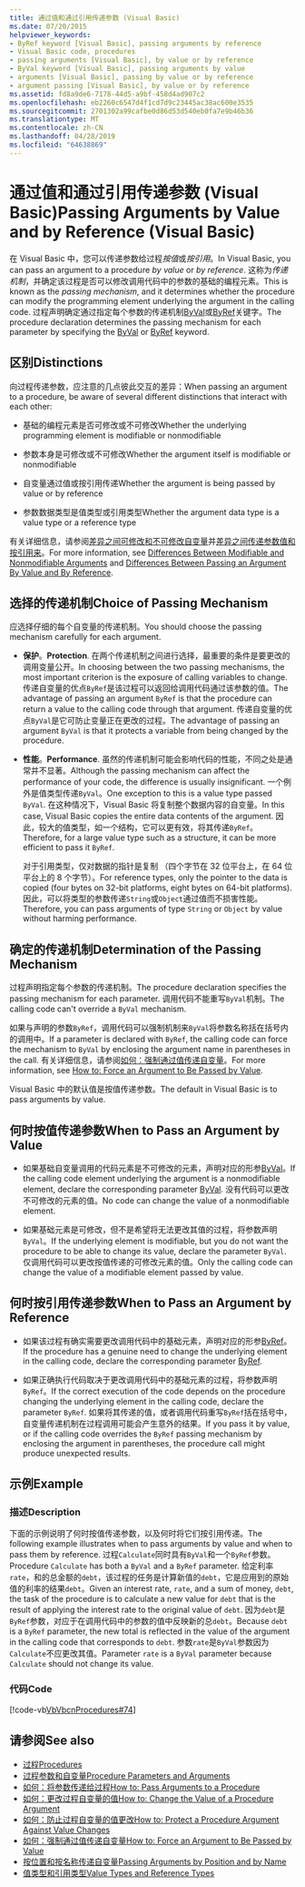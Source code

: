 ```yaml
---
title: 通过值和通过引用传递参数 (Visual Basic)
ms.date: 07/20/2015
helpviewer_keywords:
- ByRef keyword [Visual Basic], passing arguments by reference
- Visual Basic code, procedures
- passing arguments [Visual Basic], by value or by reference
- ByVal keyword [Visual Basic], passing arguments by value
- arguments [Visual Basic], passing by value or by reference
- argument passing [Visual Basic], by value or by reference
ms.assetid: fd8a9de6-7178-44d5-a9bf-458d4ad907c2
ms.openlocfilehash: eb2260c6547d4f1cd7d9c23445ac38ac600e3535
ms.sourcegitcommit: 2701302a99cafbe0d86d53d540eb0fa7e9b46b36
ms.translationtype: MT
ms.contentlocale: zh-CN
ms.lasthandoff: 04/28/2019
ms.locfileid: "64638869"
---
```

# <a name="passing-arguments-by-value-and-by-reference-visual-basic"></a><span data-ttu-id="7ebf6-102">通过值和通过引用传递参数 (Visual Basic)</span><span class="sxs-lookup"><span data-stu-id="7ebf6-102">Passing Arguments by Value and by Reference (Visual Basic)</span></span>
<span data-ttu-id="7ebf6-103">在 Visual Basic 中，您可以传递参数给过程*按值*或*按引用*。</span><span class="sxs-lookup"><span data-stu-id="7ebf6-103">In Visual Basic, you can pass an argument to a procedure *by value* or *by reference*.</span></span> <span data-ttu-id="7ebf6-104">这称为*传递机制*，并确定该过程是否可以修改调用代码中的参数的基础的编程元素。</span><span class="sxs-lookup"><span data-stu-id="7ebf6-104">This is known as the *passing mechanism*, and it determines whether the procedure can modify the programming element underlying the argument in the calling code.</span></span> <span data-ttu-id="7ebf6-105">过程声明确定通过指定每个参数的传递机制[ByVal](../../../../visual-basic/language-reference/modifiers/byval.md)或[ByRef](../../../../visual-basic/language-reference/modifiers/byref.md)关键字。</span><span class="sxs-lookup"><span data-stu-id="7ebf6-105">The procedure declaration determines the passing mechanism for each parameter by specifying the [ByVal](../../../../visual-basic/language-reference/modifiers/byval.md) or [ByRef](../../../../visual-basic/language-reference/modifiers/byref.md) keyword.</span></span>  
  
## <a name="distinctions"></a><span data-ttu-id="7ebf6-106">区别</span><span class="sxs-lookup"><span data-stu-id="7ebf6-106">Distinctions</span></span>  
 <span data-ttu-id="7ebf6-107">向过程传递参数，应注意的几点彼此交互的差异：</span><span class="sxs-lookup"><span data-stu-id="7ebf6-107">When passing an argument to a procedure, be aware of several different distinctions that interact with each other:</span></span>  
  
- <span data-ttu-id="7ebf6-108">基础的编程元素是否可修改或不可修改</span><span class="sxs-lookup"><span data-stu-id="7ebf6-108">Whether the underlying programming element is modifiable or nonmodifiable</span></span>  
  
- <span data-ttu-id="7ebf6-109">参数本身是可修改或不可修改</span><span class="sxs-lookup"><span data-stu-id="7ebf6-109">Whether the argument itself is modifiable or nonmodifiable</span></span>  
  
- <span data-ttu-id="7ebf6-110">自变量通过值或按引用传递</span><span class="sxs-lookup"><span data-stu-id="7ebf6-110">Whether the argument is being passed by value or by reference</span></span>  
  
- <span data-ttu-id="7ebf6-111">参数数据类型是值类型或引用类型</span><span class="sxs-lookup"><span data-stu-id="7ebf6-111">Whether the argument data type is a value type or a reference type</span></span>  
  
 <span data-ttu-id="7ebf6-112">有关详细信息，请参阅[差异之间可修改和不可修改自变量](./differences-between-modifiable-and-nonmodifiable-arguments.md)并[差异之间传递参数值和按引用来](./differences-between-passing-an-argument-by-value-and-by-reference.md)。</span><span class="sxs-lookup"><span data-stu-id="7ebf6-112">For more information, see [Differences Between Modifiable and Nonmodifiable Arguments](./differences-between-modifiable-and-nonmodifiable-arguments.md) and [Differences Between Passing an Argument By Value and By Reference](./differences-between-passing-an-argument-by-value-and-by-reference.md).</span></span>  
  
## <a name="choice-of-passing-mechanism"></a><span data-ttu-id="7ebf6-113">选择的传递机制</span><span class="sxs-lookup"><span data-stu-id="7ebf6-113">Choice of Passing Mechanism</span></span>  
 <span data-ttu-id="7ebf6-114">应选择仔细的每个自变量的传递机制。</span><span class="sxs-lookup"><span data-stu-id="7ebf6-114">You should choose the passing mechanism carefully for each argument.</span></span>  
  
- <span data-ttu-id="7ebf6-115">**保护**。</span><span class="sxs-lookup"><span data-stu-id="7ebf6-115">**Protection**.</span></span> <span data-ttu-id="7ebf6-116">在两个传递机制之间进行选择，最重要的条件是要更改的调用变量公开。</span><span class="sxs-lookup"><span data-stu-id="7ebf6-116">In choosing between the two passing mechanisms, the most important criterion is the exposure of calling variables to change.</span></span> <span data-ttu-id="7ebf6-117">传递自变量的优点`ByRef`是该过程可以返回给调用代码通过该参数的值。</span><span class="sxs-lookup"><span data-stu-id="7ebf6-117">The advantage of passing an argument `ByRef` is that the procedure can return a value to the calling code through that argument.</span></span> <span data-ttu-id="7ebf6-118">传递自变量的优点`ByVal`是它可防止变量正在更改的过程。</span><span class="sxs-lookup"><span data-stu-id="7ebf6-118">The advantage of passing an argument `ByVal` is that it protects a variable from being changed by the procedure.</span></span>  
  
- <span data-ttu-id="7ebf6-119">**性能**。</span><span class="sxs-lookup"><span data-stu-id="7ebf6-119">**Performance**.</span></span> <span data-ttu-id="7ebf6-120">虽然的传递机制可能会影响代码的性能，不同之处是通常并不显著。</span><span class="sxs-lookup"><span data-stu-id="7ebf6-120">Although the passing mechanism can affect the performance of your code, the difference is usually insignificant.</span></span> <span data-ttu-id="7ebf6-121">一个例外是值类型传递`ByVal`。</span><span class="sxs-lookup"><span data-stu-id="7ebf6-121">One exception to this is a value type passed `ByVal`.</span></span> <span data-ttu-id="7ebf6-122">在这种情况下，Visual Basic 将复制整个数据内容的自变量。</span><span class="sxs-lookup"><span data-stu-id="7ebf6-122">In this case, Visual Basic copies the entire data contents of the argument.</span></span> <span data-ttu-id="7ebf6-123">因此，较大的值类型，如一个结构，它可以更有效，将其传递`ByRef`。</span><span class="sxs-lookup"><span data-stu-id="7ebf6-123">Therefore, for a large value type such as a structure, it can be more efficient to pass it `ByRef`.</span></span>  
  
     <span data-ttu-id="7ebf6-124">对于引用类型，仅对数据的指针是复制 （四个字节在 32 位平台上，在 64 位平台上的 8 个字节）。</span><span class="sxs-lookup"><span data-stu-id="7ebf6-124">For reference types, only the pointer to the data is copied (four bytes on 32-bit platforms, eight bytes on 64-bit platforms).</span></span> <span data-ttu-id="7ebf6-125">因此，可以将类型的参数传递`String`或`Object`通过值而不损害性能。</span><span class="sxs-lookup"><span data-stu-id="7ebf6-125">Therefore, you can pass arguments of type `String` or `Object` by value without harming performance.</span></span>  
  
## <a name="determination-of-the-passing-mechanism"></a><span data-ttu-id="7ebf6-126">确定的传递机制</span><span class="sxs-lookup"><span data-stu-id="7ebf6-126">Determination of the Passing Mechanism</span></span>  
 <span data-ttu-id="7ebf6-127">过程声明指定每个参数的传递机制。</span><span class="sxs-lookup"><span data-stu-id="7ebf6-127">The procedure declaration specifies the passing mechanism for each parameter.</span></span> <span data-ttu-id="7ebf6-128">调用代码不能重写`ByVal`机制。</span><span class="sxs-lookup"><span data-stu-id="7ebf6-128">The calling code can't override a `ByVal` mechanism.</span></span>  
  
 <span data-ttu-id="7ebf6-129">如果与声明的参数`ByRef`，调用代码可以强制机制来`ByVal`将参数名称括在括号内的调用中。</span><span class="sxs-lookup"><span data-stu-id="7ebf6-129">If a parameter is declared with `ByRef`, the calling code can force the mechanism to `ByVal` by enclosing the argument name in parentheses in the call.</span></span> <span data-ttu-id="7ebf6-130">有关详细信息，请参阅[如何：强制通过值传递自变量](./how-to-force-an-argument-to-be-passed-by-value.md)。</span><span class="sxs-lookup"><span data-stu-id="7ebf6-130">For more information, see [How to: Force an Argument to Be Passed by Value](./how-to-force-an-argument-to-be-passed-by-value.md).</span></span>  
  
 <span data-ttu-id="7ebf6-131">Visual Basic 中的默认值是按值传递参数。</span><span class="sxs-lookup"><span data-stu-id="7ebf6-131">The default in Visual Basic is to pass arguments by value.</span></span>  
  
## <a name="when-to-pass-an-argument-by-value"></a><span data-ttu-id="7ebf6-132">何时按值传递参数</span><span class="sxs-lookup"><span data-stu-id="7ebf6-132">When to Pass an Argument by Value</span></span>  
  
- <span data-ttu-id="7ebf6-133">如果基础自变量调用的代码元素是不可修改的元素，声明对应的形参[ByVal](../../../../visual-basic/language-reference/modifiers/byval.md)。</span><span class="sxs-lookup"><span data-stu-id="7ebf6-133">If the calling code element underlying the argument is a nonmodifiable element, declare the corresponding parameter [ByVal](../../../../visual-basic/language-reference/modifiers/byval.md).</span></span> <span data-ttu-id="7ebf6-134">没有代码可以更改不可修改的元素的值。</span><span class="sxs-lookup"><span data-stu-id="7ebf6-134">No code can change the value of a nonmodifiable element.</span></span>  
  
- <span data-ttu-id="7ebf6-135">如果基础元素是可修改，但不是希望将无法更改其值的过程，将参数声明`ByVal`。</span><span class="sxs-lookup"><span data-stu-id="7ebf6-135">If the underlying element is modifiable, but you do not want the procedure to be able to change its value, declare the parameter `ByVal`.</span></span> <span data-ttu-id="7ebf6-136">仅调用代码可以更改按值传递的可修改元素的值。</span><span class="sxs-lookup"><span data-stu-id="7ebf6-136">Only the calling code can change the value of a modifiable element passed by value.</span></span>  
  
## <a name="when-to-pass-an-argument-by-reference"></a><span data-ttu-id="7ebf6-137">何时按引用传递参数</span><span class="sxs-lookup"><span data-stu-id="7ebf6-137">When to Pass an Argument by Reference</span></span>  
  
- <span data-ttu-id="7ebf6-138">如果该过程有确实需要更改调用代码中的基础元素，声明对应的形参[ByRef](../../../../visual-basic/language-reference/modifiers/byref.md)。</span><span class="sxs-lookup"><span data-stu-id="7ebf6-138">If the procedure has a genuine need to change the underlying element in the calling code, declare the corresponding parameter [ByRef](../../../../visual-basic/language-reference/modifiers/byref.md).</span></span>  
  
- <span data-ttu-id="7ebf6-139">如果正确执行代码取决于更改调用代码中的基础元素的过程，将参数声明`ByRef`。</span><span class="sxs-lookup"><span data-stu-id="7ebf6-139">If the correct execution of the code depends on the procedure changing the underlying element in the calling code, declare the parameter `ByRef`.</span></span> <span data-ttu-id="7ebf6-140">如果将其传递的值，或者调用代码重写`ByRef`括在括号中，自变量传递机制在过程调用可能会产生意外的结果。</span><span class="sxs-lookup"><span data-stu-id="7ebf6-140">If you pass it by value, or if the calling code overrides the `ByRef` passing mechanism by enclosing the argument in parentheses, the procedure call might produce unexpected results.</span></span>  
  
## <a name="example"></a><span data-ttu-id="7ebf6-141">示例</span><span class="sxs-lookup"><span data-stu-id="7ebf6-141">Example</span></span>  
  
### <a name="description"></a><span data-ttu-id="7ebf6-142">描述</span><span class="sxs-lookup"><span data-stu-id="7ebf6-142">Description</span></span>  
 <span data-ttu-id="7ebf6-143">下面的示例说明了何时按值传递参数，以及何时将它们按引用传递。</span><span class="sxs-lookup"><span data-stu-id="7ebf6-143">The following example illustrates when to pass arguments by value and when to pass them by reference.</span></span> <span data-ttu-id="7ebf6-144">过程`Calculate`同时具有`ByVal`和一个`ByRef`参数。</span><span class="sxs-lookup"><span data-stu-id="7ebf6-144">Procedure `Calculate` has both a `ByVal` and a `ByRef` parameter.</span></span> <span data-ttu-id="7ebf6-145">给定利率`rate`，和的总金额的`debt`，该过程的任务是计算新值的`debt`，它是应用到的原始值的利率的结果`debt`。</span><span class="sxs-lookup"><span data-stu-id="7ebf6-145">Given an interest rate, `rate`, and a sum of money, `debt`, the task of the procedure is to calculate a new value for `debt` that is the result of applying the interest rate to the original value of `debt`.</span></span> <span data-ttu-id="7ebf6-146">因为`debt`是`ByRef`参数，对应于在调用代码中的参数的值中反映新的总`debt`。</span><span class="sxs-lookup"><span data-stu-id="7ebf6-146">Because `debt` is a `ByRef` parameter, the new total is reflected in the value of the argument in the calling code that corresponds to `debt`.</span></span> <span data-ttu-id="7ebf6-147">参数`rate`是`ByVal`参数因为`Calculate`不应更改其值。</span><span class="sxs-lookup"><span data-stu-id="7ebf6-147">Parameter `rate` is a `ByVal` parameter because `Calculate` should not change its value.</span></span>  
  
### <a name="code"></a><span data-ttu-id="7ebf6-148">代码</span><span class="sxs-lookup"><span data-stu-id="7ebf6-148">Code</span></span>  
 [!code-vb[VbVbcnProcedures#74](~/samples/snippets/visualbasic/VS_Snippets_VBCSharp/VbVbcnProcedures/VB/Class2.vb#74)]  
  
## <a name="see-also"></a><span data-ttu-id="7ebf6-149">请参阅</span><span class="sxs-lookup"><span data-stu-id="7ebf6-149">See also</span></span>

- [<span data-ttu-id="7ebf6-150">过程</span><span class="sxs-lookup"><span data-stu-id="7ebf6-150">Procedures</span></span>](./index.md)
- [<span data-ttu-id="7ebf6-151">过程参数和自变量</span><span class="sxs-lookup"><span data-stu-id="7ebf6-151">Procedure Parameters and Arguments</span></span>](./procedure-parameters-and-arguments.md)
- [<span data-ttu-id="7ebf6-152">如何：将参数传递给过程</span><span class="sxs-lookup"><span data-stu-id="7ebf6-152">How to: Pass Arguments to a Procedure</span></span>](./how-to-pass-arguments-to-a-procedure.md)
- [<span data-ttu-id="7ebf6-153">如何：更改过程自变量的值</span><span class="sxs-lookup"><span data-stu-id="7ebf6-153">How to: Change the Value of a Procedure Argument</span></span>](./how-to-change-the-value-of-a-procedure-argument.md)
- [<span data-ttu-id="7ebf6-154">如何：防止过程自变量的值更改</span><span class="sxs-lookup"><span data-stu-id="7ebf6-154">How to: Protect a Procedure Argument Against Value Changes</span></span>](./how-to-protect-a-procedure-argument-against-value-changes.md)
- [<span data-ttu-id="7ebf6-155">如何：强制通过值传递自变量</span><span class="sxs-lookup"><span data-stu-id="7ebf6-155">How to: Force an Argument to Be Passed by Value</span></span>](./how-to-force-an-argument-to-be-passed-by-value.md)
- [<span data-ttu-id="7ebf6-156">按位置和按名称传递自变量</span><span class="sxs-lookup"><span data-stu-id="7ebf6-156">Passing Arguments by Position and by Name</span></span>](./passing-arguments-by-position-and-by-name.md)
- [<span data-ttu-id="7ebf6-157">值类型和引用类型</span><span class="sxs-lookup"><span data-stu-id="7ebf6-157">Value Types and Reference Types</span></span>](../../../../visual-basic/programming-guide/language-features/data-types/value-types-and-reference-types.md)
